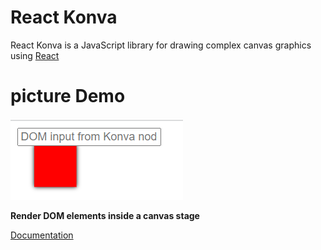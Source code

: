 # React Konva
React Konva is a JavaScript library for drawing complex canvas graphics using [React](https://reactjs.org/)
# picture Demo

![Demo](./img.png)

**Render DOM elements inside a canvas stage**

[Documentation](https://konvajs.org/docs/react/DOM_Portal.html)